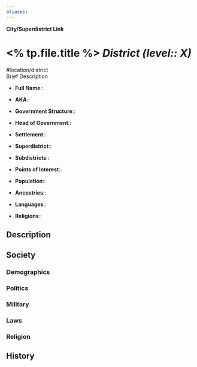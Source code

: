 ```yaml
---
aliases: 
---
```

**City/Superdistrict Link**
# <% tp.file.title %> *District (level:: X)*
#location/district  
Brief Description

- **Full Name**:: 
- **AKA**:: 
- **Government Structure**:: 
- **Head of Government**:: 

- **Settlement**:: 
- **Superdistrict**:: 
- **Subdistricts**:: 
- **Points of Interest**:: 

- **Population**:: 
- **Ancestries**:: 
- **Languages**:: 
- **Religions**:: 

## Description

## Society
### Demographics

### Politics

### Military

### Laws

### Religion

## History